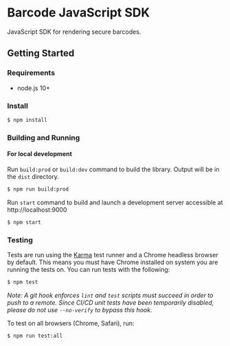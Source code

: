 # Barcode JavaScript SDK

JavaScript SDK for rendering secure barcodes.

## Getting Started

### Requirements
- node.js 10+

### Install

```bash
$ npm install
```

### Building and Running

#### For local development

Run `build:prod` or `build:dev` command to build the library. Output will be in
the `dist` directory.

```bash
$ npm run build:prod
```

Run `start` command to build and launch a development server accessible at
http://localhost:9000

```bash
$ npm start
```

### Testing

Tests are run using the [Karma](http://karma-runner.github.io/latest/index.html)
test runner and a Chrome headless browser by default. This means you must have
Chrome installed on system you are running the tests on. You can run tests with
the following:

```bash
$ npm test
```

*Note: A git hook enforces `lint` and `test` scripts must succeed in order to
push to a remote. Since CI/CD unit tests have been temporarily disabled, please
do not use `--no-verify` to bypass this hook.*

To test on all browsers (Chrome, Safari), run:

```bash
$ npm run test:all
```
